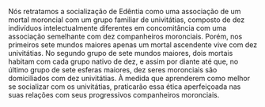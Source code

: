 ﻿Nós retratamos a socialização de Edêntia como uma associação de um mortal moroncial com um grupo familiar de univitátias, composto de dez indivíduos intelectualmente diferentes em concomitância com uma associação semelhante com dez companheiros moronciais. Porém, nos primeiros sete mundos maiores apenas um mortal ascendente vive com dez univitátias. No segundo grupo de sete mundos maiores, dois mortais habitam com cada grupo nativo de dez, e assim por diante até que, no último grupo de sete esferas maiores, dez seres moronciais são domiciliados com dez univitátias. À medida que aprenderem como melhor se socializar com os univitátias, praticarão essa ética aperfeiçoada nas suas relações com seus progressivos companheiros moronciais.